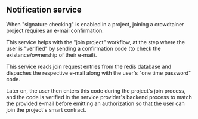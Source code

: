 
## Notification service

When "signature checking" is enabled in a project, joining a crowdtainer project requires an e-mail confirmation.

This service helps with the "join project" workflow, at the step where the user is "verified" by sending a confirmation code (to check the existance/ownership of their e-mail).

This service reads join request entries from the redis database and dispaches the respective e-mail along with the user's "one time password" code.

Later on, the user then enters this code during the project's join process, and the code is verified in the service provider's backend process to match the provided e-mail before emitting an authorization so that the user can join the project's smart contract.